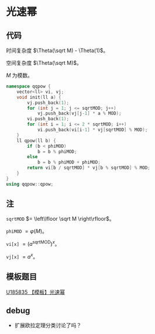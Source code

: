 # 光速幂

## 代码

时间复杂度 $\Theta(\sqrt M) - \Theta(1)$。

空间复杂度 $\Theta(\sqrt M)$。

$M$ 为模数。

```cpp
namespace qqpow {
    vector<ll> vi, vj;
    void init(ll a) {
        vj.push_back(1);
        for (int j = 1; j <= sqrtMOD; j++)
            vj.push_back(vj[j-1] * a % MOD);
        vi.push_back(1);
        for (int i = 1; i <= 2 * sqrtMOD; i++)
            vi.push_back(vi[i-1] * vj[sqrtMOD] % MOD);
    }
    ll qpow(ll b) {
        if (b < phiMOD)
            b = b % phiMOD;
        else
            b = b % phiMOD + phiMOD;
        return vi[b / sqrtMOD] * vj[b % sqrtMOD] % MOD;
    }
}
using qqpow::qpow;
```

## 注

`sqrtMOD` $= \left\lfloor \sqrt M \right\rfloor$。

`phiMOD` $= \varphi(M)$。

`vi[x]` $= (a^{\text{sqrtMOD}})^x$。

`vj[x]` $= a^x$。

## 模板题目

[U185835 【模板】光速幂](https://www.luogu.com.cn/problem/U185835)

## debug

- 扩展欧拉定理分类讨论了吗？